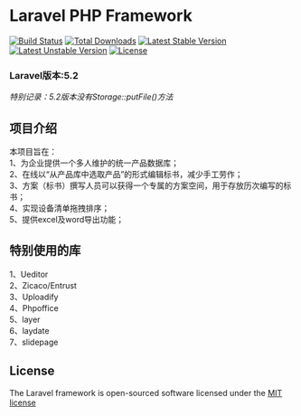 # Laravel PHP Framework

[![Build Status](https://travis-ci.org/laravel/framework.svg)](https://travis-ci.org/laravel/framework)
[![Total Downloads](https://poser.pugx.org/laravel/framework/d/total.svg)](https://packagist.org/packages/laravel/framework)
[![Latest Stable Version](https://poser.pugx.org/laravel/framework/v/stable.svg)](https://packagist.org/packages/laravel/framework)
[![Latest Unstable Version](https://poser.pugx.org/laravel/framework/v/unstable.svg)](https://packagist.org/packages/laravel/framework)
[![License](https://poser.pugx.org/laravel/framework/license.svg)](https://packagist.org/packages/laravel/framework)

### Laravel版本:5.2<br>
*特别记录：5.2版本没有Storage::putFile()方法*

## 项目介绍

本项目旨在：<br>
1、为企业提供一个多人维护的统一产品数据库；<br>
2、在线以“从产品库中选取产品”的形式编辑标书，减少手工劳作；<br>
3、方案（标书）撰写人员可以获得一个专属的方案空间，用于存放历次编写的标书；<br>
4、实现设备清单拖拽排序；<br>
5、提供excel及word导出功能；

## 特别使用的库
1、Ueditor<br>
2、Zicaco/Entrust<br>
3、Uploadify<br>
4、Phpoffice<br>
5、layer<br>
6、laydate<br>
7、slidepage

## License

The Laravel framework is open-sourced software licensed under the [MIT license](http://opensource.org/licenses/MIT)
